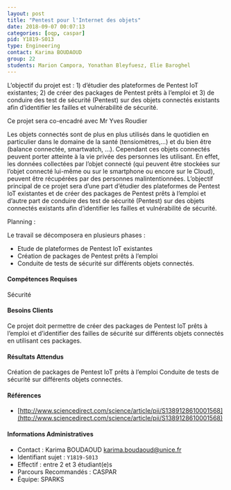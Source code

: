 ```yaml
---
layout: post
title: "Pentest pour l'Internet des objets"
date: 2018-09-07 00:07:13
categories: [oqp, caspar]
pid: Y1819-S013
type: Engineering
contact: Karima BOUDAOUD
group: 22
students: Marion Campora, Yonathan Bleyfuesz, Elie Baroghel
---
```

       
L’objectif du projet est : 1) d’étudier des plateformes de Pentest IoT existantes; 2) de créer des packages de Pentest prêts à l’emploi et 3) de conduire des test de sécurité (Pentest) sur des objets connectés existants afin d’identifier les failles et vulnérabilité de sécurité.



Ce projet sera co-encadré avec Mr Yves Roudier

Les objets connectés sont de plus en plus utilisés dans le quotidien en particulier dans le domaine de la santé (tensiomètres,…) et du bien être (balance connectée, smartwatch, …). Cependant ces objets connectés peuvent porter atteinte à la vie privée des personnes les utilisant. En effet, les données collectées par l’objet connecté (qui peuvent être stockées sur l’objet connecté lui-même ou sur le smartphone ou encore sur le Cloud), peuvent être récupérées par des personnes malintentionnées. 
L’objectif principal de ce projet sera d’une part d’étudier des plateformes de Pentest IoT existantes et de créer des packages de Pentest prêts à l’emploi et d’autre part de conduire des test de sécurité (Pentest) sur des objets connectés existants afin d’identifier les failles et vulnérabilité de sécurité.

Planning :

Le travail se décomposera en plusieurs phases :

- Etude de plateformes de Pentest IoT existantes
- Création de packages de Pentest prêts à l’emploi
- Conduite de tests de sécurité sur différents objets connectés. 


#### Compétences Requises
Sécurité



     

#### Besoins Clients
Ce projet doit permettre de créer des packages de Pentest IoT prêts à l’emploi et d’identifier des failles de sécurité sur différents objets connectés en utilisant ces packages.


#### Résultats Attendus
Création de packages de Pentest IoT prêts à l’emploi
Conduite de tests de sécurité sur différents objets connectés. 


#### Références

  * [http://www.sciencedirect.com/science/article/pii/S1389128610001568](http://www.sciencedirect.com/science/article/pii/S1389128610001568)

#### Informations Administratives
  * Contact : Karima BOUDAOUD <karima.boudaoud@unice.fr>
  * Identifiant sujet : `Y1819-S013`
  * Effectif : entre 2 et 3 étudiant(e)s
  * Parcours Recommandés : CASPAR
  * Équipe: SPARKS

     